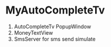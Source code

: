 # MyAutoCompleteTv

1. AutoCompleteTv PopupWindow
2. MoneyTextView
3. SmsServer for sms send simulate

